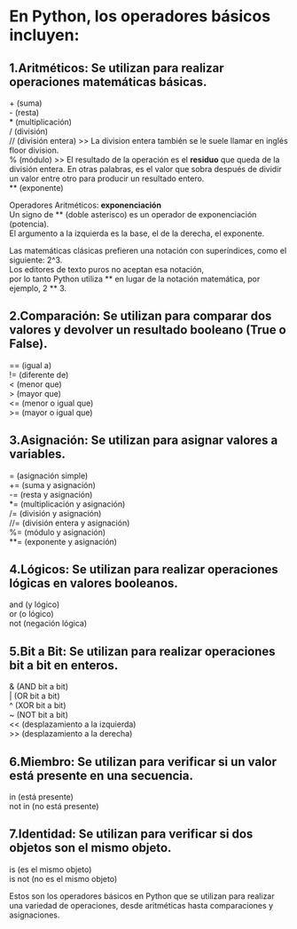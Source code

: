 # En Python, los operadores básicos incluyen:

## 1.Aritméticos: Se utilizan para realizar operaciones matemáticas básicas.

\+ (suma)  
\-  (resta)  
\* (multiplicación)  
\/ (división)  
\// (división entera) >> La division entera también se le suele llamar en inglés floor division.    
\% (módulo) >> El resultado de la operación es el **residuo** que queda de la división entera. En otras palabras, es el valor que sobra después de dividir un valor entre otro para producir un resultado entero.  
\** (exponente)  

Operadores Aritméticos: **exponenciación**  
Un signo de ** (doble asterisco) es un operador de exponenciación (potencia).   
El argumento a la izquierda es la base, el de la derecha, el exponente.  

Las matemáticas clásicas prefieren una notación con superíndices, como el siguiente: 2^3.     
Los editores de texto puros no aceptan esa notación,   
por lo tanto Python utiliza ** en lugar de la notación matemática, por ejemplo, 2 ** 3.  

## 2.Comparación: Se utilizan para comparar dos valores y devolver un resultado booleano (True o False).

\== (igual a)  
\!= (diferente de)  
\< (menor que)  
\> (mayor que)  
\<= (menor o igual que)  
\>= (mayor o igual que)  

## 3.Asignación: Se utilizan para asignar valores a variables.

\= (asignación simple)  
\+= (suma y asignación)  
\-= (resta y asignación)  
\*= (multiplicación y asignación)  
\/= (división y asignación)  
\//= (división entera y asignación)  
\%= (módulo y asignación)  
\**= (exponente y asignación)  

## 4.Lógicos: Se utilizan para realizar operaciones lógicas en valores booleanos.

and (y lógico)  
or (o lógico)  
not (negación lógica)  

## 5.Bit a Bit: Se utilizan para realizar operaciones bit a bit en enteros.

\& (AND bit a bit)  
\| (OR bit a bit)  
\^ (XOR bit a bit)  
\~ (NOT bit a bit)  
\<< (desplazamiento a la izquierda)  
\>> (desplazamiento a la derecha)  

## 6.Miembro: Se utilizan para verificar si un valor está presente en una secuencia.

in (está presente)  
not in (no está presente)  

## 7.Identidad: Se utilizan para verificar si dos objetos son el mismo objeto.

is (es el mismo objeto)  
is not (no es el mismo objeto)  

Estos son los operadores básicos en Python que se utilizan para realizar una variedad de operaciones, desde aritméticas hasta comparaciones y asignaciones.